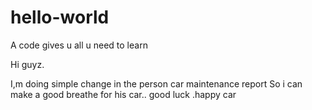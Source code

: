 # hello-world
A code gives u all u need to learn

Hi guyz.

I,m doing simple change in the person car maintenance report So i can make a good breathe for his car..
good luck .happy car

